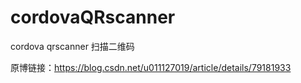 # cordovaQRscanner
cordova qrscanner 扫描二维码


原博链接：https://blog.csdn.net/u011127019/article/details/79181933
